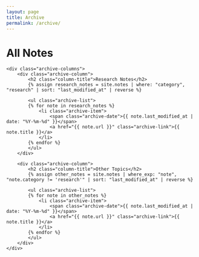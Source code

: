 ```yaml
---
layout: page
title: Archive
permalink: /archive/
---
```


<div class="archive-container">
    <h1 class="archive-title">All Notes</h1>
    
    <div class="archive-columns">
        <div class="archive-column">
            <h2 class="column-title">Research Notes</h2>
            {% assign research_notes = site.notes | where: "category", "research" | sort: "last_modified_at" | reverse %}
            
            <ul class="archive-list">
            {% for note in research_notes %}
                <li class="archive-item">
                    <span class="archive-date">{{ note.last_modified_at | date: "%Y-%m-%d" }}</span>
                    <a href="{{ note.url }}" class="archive-link">{{ note.title }}</a>
                </li>
            {% endfor %}
            </ul>
        </div>

        <div class="archive-column">
            <h2 class="column-title">Other Topics</h2>
            {% assign other_notes = site.notes | where_exp: "note", "note.category != 'research'" | sort: "last_modified_at" | reverse %}
            
            <ul class="archive-list">
            {% for note in other_notes %}
                <li class="archive-item">
                    <span class="archive-date">{{ note.last_modified_at | date: "%Y-%m-%d" }}</span>
                    <a href="{{ note.url }}" class="archive-link">{{ note.title }}</a>
                </li>
            {% endfor %}
            </ul>
        </div>
    </div>
</div> 